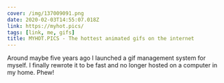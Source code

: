 ```yaml
---
cover: /img/137009091.png
date: 2020-02-03T14:55:07.018Z
link: https://myhot.pics/
tags: [link, me, gifs]
title: MYHOT.PICS - The hottest animated gifs on the internet
---
```


Around maybe five years ago I launched a gif management system for myself. I finally rewrote it to be fast and no longer hosted on a computer in my home. Phew!
